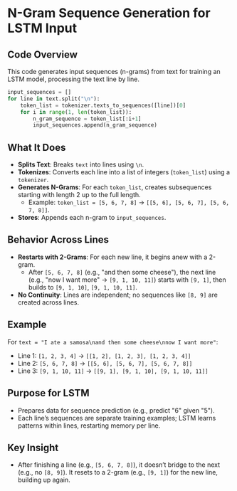 # N-Gram Sequence Generation for LSTM Input

## Code Overview
This code generates input sequences (n-grams) from text for training an LSTM model, processing the text line by line.

```python
input_sequences = []
for line in text.split("\n"):
    token_list = tokenizer.texts_to_sequences([line])[0]
    for i in range(1, len(token_list)):
        n_gram_sequence = token_list[:i+1]
        input_sequences.append(n_gram_sequence)
```

## What It Does
- **Splits Text**: Breaks `text` into lines using `\n`.
- **Tokenizes**: Converts each line into a list of integers (`token_list`) using a `tokenizer`.
- **Generates N-Grams**: For each `token_list`, creates subsequences starting with length 2 up to the full length.
  - Example: `token_list = [5, 6, 7, 8]` → `[[5, 6], [5, 6, 7], [5, 6, 7, 8]]`.
- **Stores**: Appends each n-gram to `input_sequences`.

## Behavior Across Lines
- **Restarts with 2-Grams**: For each new line, it begins anew with a 2-gram.
  - After `[5, 6, 7, 8]` (e.g., "and then some cheese"), the next line (e.g., "now I want more" → `[9, 1, 10, 11]`) starts with `[9, 1]`, then builds to `[9, 1, 10]`, `[9, 1, 10, 11]`.
- **No Continuity**: Lines are independent; no sequences like `[8, 9]` are created across lines.

## Example
For `text = "I ate a samosa\nand then some cheese\nnow I want more"`:
- Line 1: `[1, 2, 3, 4]` → `[[1, 2], [1, 2, 3], [1, 2, 3, 4]]`
- Line 2: `[5, 6, 7, 8]` → `[[5, 6], [5, 6, 7], [5, 6, 7, 8]]`
- Line 3: `[9, 1, 10, 11]` → `[[9, 1], [9, 1, 10], [9, 1, 10, 11]]`

## Purpose for LSTM
- Prepares data for sequence prediction (e.g., predict "6" given "5").
- Each line’s sequences are separate training examples; LSTM learns patterns within lines, restarting memory per line.

## Key Insight
- After finishing a line (e.g., `[5, 6, 7, 8]`), it doesn’t bridge to the next (e.g., no `[8, 9]`). It resets to a 2-gram (e.g., `[9, 1]`) for the new line, building up again.

